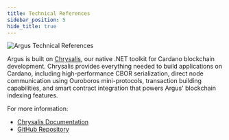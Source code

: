 ```yaml
---
title: Technical References
sidebar_position: 5
hide_title: true
---
```


![Argus Technical References](/img/docs/argus/technical-references.webp)

Argus is built on [Chrysalis](https://github.com/SAIB-Inc/Chrysalis), our native .NET toolkit for Cardano blockchain development. Chrysalis provides everything needed to build applications on Cardano, including high-performance CBOR serialization, direct node communication using Ouroboros mini-protocols, transaction building capabilities, and smart contract integration that powers Argus' blockchain indexing features.

For more information:

- [Chrysalis Documentation](/docs/chrysalis/overview)
- [GitHub Repository](https://github.com/SAIB-Inc/Chrysalis)